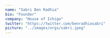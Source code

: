 ```yaml
---
name: "Sabri Ben Radhia"
bio: "Founder"
company: "House of Ichigo"
twitter: "https://twitter.com/benradhiasabri"
picture: "../images/orgs/sabri.jpeg"
---
```

